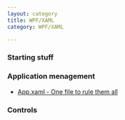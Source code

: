 ```yaml
---
layout: category
title: WPF/XAML
category: WPF/XAML

---
```


### Starting stuff

### Application menagement

* [App.xaml - One file to rule them all](https://sena.codes/2020/04/16/app-xaml-one-file-to-rule-them-all.html "App.xaml")

### Controls